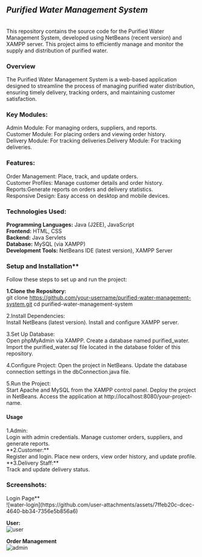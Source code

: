 **<h2><i>Purified Water Management System</i></h2>**<br>
This repository contains the source code for the Purified Water Management System, developed using NetBeans (recent version) and XAMPP server. This project aims to efficiently manage and monitor the supply and distribution of purified water.

<h3>Overview<br></h3>
The Purified Water Management System is a web-based application designed to streamline the process of managing purified water distribution, ensuring timely delivery, tracking orders, and maintaining customer satisfaction.

<h3>Key Modules:<br></h3>
Admin Module: For managing orders, suppliers, and reports.<br>
Customer Module: For placing orders and viewing order history.<br>
Delivery Module: For tracking deliveries.</li>Delivery Module: For tracking deliveries.<br>
<h3>Features:<br></h3>
Order Management: Place, track, and update orders.<br>
Customer Profiles: Manage customer details and order history.<br>
Reports:Generate reports on orders and delivery statistics.<br>
Responsive Design: Easy access on desktop and mobile devices.<br>

<h3>Technologies Used:<br></h3>

**Programming Languages:** Java (J2EE), JavaScript<br></li>
**Frontend:** HTML, CSS<br>
**Backend:** Java Servlets<br>
**Database:** MySQL (via XAMPP)<br>
**Development Tools:** NetBeans IDE (latest version), XAMPP Server<br>

<h3>Setup and Installation**<br></h3>
Follow these steps to set up and run the project:

<b>1.Clone the Repository:</b><br>
git clone https://github.com/your-username/purified-water-management-system.git
cd purified-water-management-system

2.Install Dependencies:<br>
Install NetBeans (latest version).
Install and configure XAMPP server.

3.Set Up Database:<br>
Open phpMyAdmin via XAMPP.
Create a database named purified_water.
Import the purified_water.sql file located in the database folder of this repository.

4.Configure Project:
Open the project in NetBeans.
Update the database connection settings in the dbConnection.java file.

5.Run the Project:<br>
Start Apache and MySQL from the XAMPP control panel.
Deploy the project in NetBeans.
Access the application at http://localhost:8080/your-project-name.

<h4>Usage<br></h4>
1.Admin:<br>
Login with admin credentials.
Manage customer orders, suppliers, and generate reports.<br>
**2.Customer:**<br>
Register and login.
Place new orders, view order history, and update profile.<br>
**3.Delivery Staff:**<br>
Track and update delivery status.<br>

<h3>Screenshots:<br></h3>
Login Page**<br>
![water-login](https://github.com/user-attachments/assets/7ffeb20c-dcec-4640-bb34-7356e5b856a6)

**User:**<br>
![user](https://github.com/user-attachments/assets/01df2957-16c6-494f-afa3-b2e38ce43e00)


**Order Management**<br>
![admin](https://github.com/user-attachments/assets/b4393c7d-b6fe-41c3-b45a-3177b5b51987)

